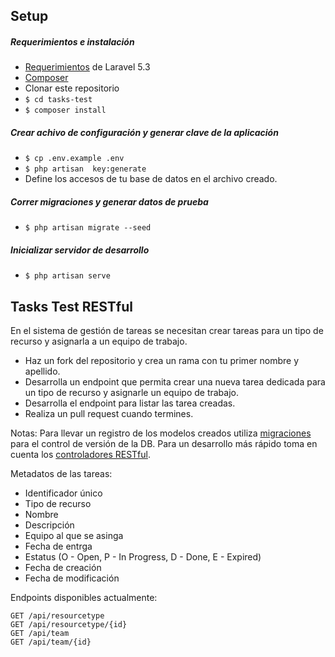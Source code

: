 ## Setup

##### Requerimientos e instalación
- [Requerimientos](C:\Users\Edgar\eb-proys\tasks-test\readme.md) de Laravel 5.3
- [Composer](https://getcomposer.org/)
- Clonar este repositorio
- `$ cd tasks-test`
- `$ composer install`

##### Crear achivo de configuración y generar clave de la aplicación
- `$ cp .env.example .env`
- `$ php artisan  key:generate`
- Define los accesos de tu base de datos en el archivo creado.

##### Correr migraciones y generar datos de prueba
- `$ php artisan migrate --seed`

##### Inicializar servidor de desarrollo
 - `$ php artisan serve`

## Tasks Test RESTful

En el sistema de gestión de tareas se necesitan crear tareas para un tipo de recurso y asignarla a un equipo de trabajo.

- Haz un fork del repositorio y crea un rama con tu primer nombre y apellido.
- Desarrolla un endpoint que permita crear una nueva tarea dedicada para un tipo de recurso y asignarle un equipo de trabajo.
- Desarrolla el endpoint para listar las tarea creadas.
- Realiza un pull request cuando termines.

Notas: Para llevar un registro de los modelos creados utiliza [migraciones](https://laravel.com/docs/5.3/migrations) para el control de versión de la DB. Para un desarrollo más rápido toma en cuenta los [controladores RESTful](https://laravel.com/docs/5.3/controllers#resource-controllers).

Metadatos de las tareas:

- Identificador único
- Tipo de recurso
- Nombre
- Descripción
- Equipo al que se asinga
- Fecha de entrga
- Estatus (O - Open, P - In Progress, D - Done, E - Expired)
- Fecha de creación
- Fecha de modificación

Endpoints disponibles actualmente:
```
GET /api/resourcetype
GET /api/resourcetype/{id}
GET /api/team
GET /api/team/{id}
```
